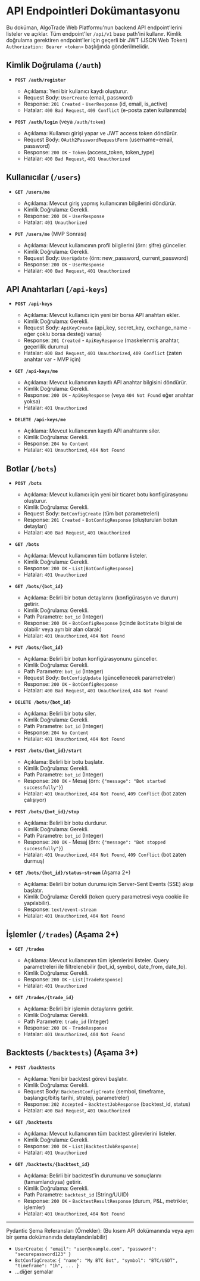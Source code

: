 # API Endpointleri Dokümantasyonu

Bu doküman, AlgoTrade Web Platformu'nun backend API endpoint'lerini listeler ve açıklar. Tüm endpoint'ler `/api/v1` base path'ini kullanır. Kimlik doğrulama gerektiren endpoint'ler için geçerli bir JWT (JSON Web Token) `Authorization: Bearer <token>` başlığında gönderilmelidir.

## Kimlik Doğrulama (`/auth`)

* **`POST /auth/register`**
  * Açıklama: Yeni bir kullanıcı kaydı oluşturur.
  * Request Body: `UserCreate` (email, password)
  * Response: `201 Created` - `UserResponse` (id, email, is_active)
  * Hatalar: `400 Bad Request`, `409 Conflict` (e-posta zaten kullanımda)

* **`POST /auth/login`** (veya `/auth/token`)
  * Açıklama: Kullanıcı girişi yapar ve JWT access token döndürür.
  * Request Body: `OAuth2PasswordRequestForm` (username=email, password)
  * Response: `200 OK` - `Token` (access_token, token_type)
  * Hatalar: `400 Bad Request`, `401 Unauthorized`

## Kullanıcılar (`/users`)

* **`GET /users/me`**
  * Açıklama: Mevcut giriş yapmış kullanıcının bilgilerini döndürür.
  * Kimlik Doğrulama: Gerekli.
  * Response: `200 OK` - `UserResponse`
  * Hatalar: `401 Unauthorized`

* **`PUT /users/me`** (MVP Sonrası)
  * Açıklama: Mevcut kullanıcının profil bilgilerini (örn: şifre) günceller.
  * Kimlik Doğrulama: Gerekli.
  * Request Body: `UserUpdate` (örn: new_password, current_password)
  * Response: `200 OK` - `UserResponse`
  * Hatalar: `400 Bad Request`, `401 Unauthorized`

## API Anahtarları (`/api-keys`)

* **`POST /api-keys`**
  * Açıklama: Mevcut kullanıcı için yeni bir borsa API anahtarı ekler.
  * Kimlik Doğrulama: Gerekli.
  * Request Body: `ApiKeyCreate` (api_key, secret_key, exchange_name - eğer çoklu borsa desteği varsa)
  * Response: `201 Created` - `ApiKeyResponse` (maskelenmiş anahtar, geçerlilik durumu)
  * Hatalar: `400 Bad Request`, `401 Unauthorized`, `409 Conflict` (zaten anahtar var - MVP için)

* **`GET /api-keys/me`**
  * Açıklama: Mevcut kullanıcının kayıtlı API anahtar bilgisini döndürür.
  * Kimlik Doğrulama: Gerekli.
  * Response: `200 OK` - `ApiKeyResponse` (veya `404 Not Found` eğer anahtar yoksa)
  * Hatalar: `401 Unauthorized`

* **`DELETE /api-keys/me`**
  * Açıklama: Mevcut kullanıcının kayıtlı API anahtarını siler.
  * Kimlik Doğrulama: Gerekli.
  * Response: `204 No Content`
  * Hatalar: `401 Unauthorized`, `404 Not Found`

## Botlar (`/bots`)

* **`POST /bots`**
  * Açıklama: Mevcut kullanıcı için yeni bir ticaret botu konfigürasyonu oluşturur.
  * Kimlik Doğrulama: Gerekli.
  * Request Body: `BotConfigCreate` (tüm bot parametreleri)
  * Response: `201 Created` - `BotConfigResponse` (oluşturulan botun detayları)
  * Hatalar: `400 Bad Request`, `401 Unauthorized`

* **`GET /bots`**
  * Açıklama: Mevcut kullanıcının tüm botlarını listeler.
  * Kimlik Doğrulama: Gerekli.
  * Response: `200 OK` - `List[BotConfigResponse]`
  * Hatalar: `401 Unauthorized`

* **`GET /bots/{bot_id}`**
  * Açıklama: Belirli bir botun detaylarını (konfigürasyon ve durum) getirir.
  * Kimlik Doğrulama: Gerekli.
  * Path Parametre: `bot_id` (Integer)
  * Response: `200 OK` - `BotConfigResponse` (içinde `BotState` bilgisi de olabilir veya ayrı bir alan olarak)
  * Hatalar: `401 Unauthorized`, `404 Not Found`

* **`PUT /bots/{bot_id}`**
  * Açıklama: Belirli bir botun konfigürasyonunu günceller.
  * Kimlik Doğrulama: Gerekli.
  * Path Parametre: `bot_id` (Integer)
  * Request Body: `BotConfigUpdate` (güncellenecek parametreler)
  * Response: `200 OK` - `BotConfigResponse`
  * Hatalar: `400 Bad Request`, `401 Unauthorized`, `404 Not Found`

* **`DELETE /bots/{bot_id}`**
  * Açıklama: Belirli bir botu siler.
  * Kimlik Doğrulama: Gerekli.
  * Path Parametre: `bot_id` (Integer)
  * Response: `204 No Content`
  * Hatalar: `401 Unauthorized`, `404 Not Found`

* **`POST /bots/{bot_id}/start`**
  * Açıklama: Belirli bir botu başlatır.
  * Kimlik Doğrulama: Gerekli.
  * Path Parametre: `bot_id` (Integer)
  * Response: `200 OK` - Mesaj (örn: `{"message": "Bot started successfully"}`)
  * Hatalar: `401 Unauthorized`, `404 Not Found`, `409 Conflict` (bot zaten çalışıyor)

* **`POST /bots/{bot_id}/stop`**
  * Açıklama: Belirli bir botu durdurur.
  * Kimlik Doğrulama: Gerekli.
  * Path Parametre: `bot_id` (Integer)
  * Response: `200 OK` - Mesaj (örn: `{"message": "Bot stopped successfully"}`)
  * Hatalar: `401 Unauthorized`, `404 Not Found`, `409 Conflict` (bot zaten durmuş)

* **`GET /bots/{bot_id}/status-stream`** (Aşama 2+)
  * Açıklama: Belirli bir botun durumu için Server-Sent Events (SSE) akışı başlatır.
  * Kimlik Doğrulama: Gerekli (token query parametresi veya cookie ile yapılabilir).
  * Response: `text/event-stream`
  * Hatalar: `401 Unauthorized`, `404 Not Found`

## İşlemler (`/trades`) (Aşama 2+)

* **`GET /trades`**
  * Açıklama: Mevcut kullanıcının tüm işlemlerini listeler. Query parametreleri ile filtrelenebilir (bot_id, symbol, date_from, date_to).
  * Kimlik Doğrulama: Gerekli.
  * Response: `200 OK` - `List[TradeResponse]`
  * Hatalar: `401 Unauthorized`

* **`GET /trades/{trade_id}`**
  * Açıklama: Belirli bir işlemin detaylarını getirir.
  * Kimlik Doğrulama: Gerekli.
  * Path Parametre: `trade_id` (Integer)
  * Response: `200 OK` - `TradeResponse`
  * Hatalar: `401 Unauthorized`, `404 Not Found`

## Backtests (`/backtests`) (Aşama 3+)

* **`POST /backtests`**
  * Açıklama: Yeni bir backtest görevi başlatır.
  * Kimlik Doğrulama: Gerekli.
  * Request Body: `BacktestConfigCreate` (sembol, timeframe, başlangıç/bitiş tarihi, strateji, parametreler)
  * Response: `202 Accepted` - `BacktestJobResponse` (backtest_id, status)
  * Hatalar: `400 Bad Request`, `401 Unauthorized`

* **`GET /backtests`**
  * Açıklama: Mevcut kullanıcının tüm backtest görevlerini listeler.
  * Kimlik Doğrulama: Gerekli.
  * Response: `200 OK` - `List[BacktestJobResponse]`
  * Hatalar: `401 Unauthorized`

* **`GET /backtests/{backtest_id}`**
  * Açıklama: Belirli bir backtest'in durumunu ve sonuçlarını (tamamlandıysa) getirir.
  * Kimlik Doğrulama: Gerekli.
  * Path Parametre: `backtest_id` (String/UUID)
  * Response: `200 OK` - `BacktestResultResponse` (durum, P&L, metrikler, işlemler)
  * Hatalar: `401 Unauthorized`, `404 Not Found`

---
Pydantic Şema Referansları (Örnekler):
(Bu kısım API dokümanında veya ayrı bir şema dokümanında detaylandırılabilir)

* `UserCreate`: `{ "email": "user@example.com", "password": "securepassword123" }`
* `BotConfigCreate`: `{ "name": "My BTC Bot", "symbol": "BTC/USDT", "timeframe": "1h", ... }`
* ...diğer şemalar
